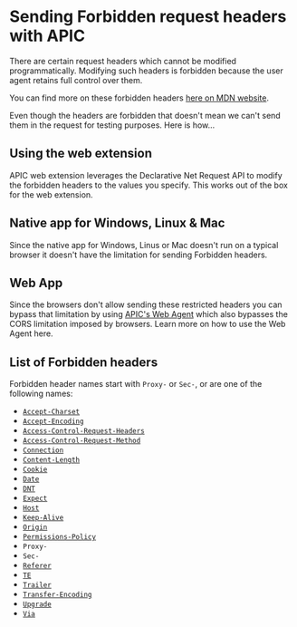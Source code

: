 # Sending Forbidden request headers with APIC

There are certain request headers which cannot be modified programmatically. Modifying such headers is forbidden because the user agent retains full control over them.

You can find more on these forbidden headers [here on MDN website](https://developer.mozilla.org/en-US/docs/Glossary/Forbidden\_header\_name).&#x20;



Even though the headers are forbidden that doesn't mean we can't send them in the request for testing purposes. Here is how...

## Using the web extension

APIC web extension leverages the Declarative Net Request API to modify the forbidden headers to the values you specify. This works out of the box for the web extension.

## Native app for Windows, Linux & Mac

Since  the native app for Windows, Linus or Mac doesn't run on a typical browser it doesn't have the limitation for sending Forbidden headers.

## Web App

Since the browsers don't allow sending these restricted headers you can bypass that limitation by using [APIC's Web Agent](../apic-web-agent-apic-cli.md) which also bypasses the CORS limitation imposed by browsers. Learn more on how to use the Web Agent here.



## &#x20;List of Forbidden headers

Forbidden header names start with `Proxy-` or `Sec-`, or are one of the following names:

* [`Accept-Charset`](https://developer.mozilla.org/en-US/docs/Web/HTTP/Headers/Accept-Charset)
* [`Accept-Encoding`](https://developer.mozilla.org/en-US/docs/Web/HTTP/Headers/Accept-Encoding)
* [`Access-Control-Request-Headers`](https://developer.mozilla.org/en-US/docs/Web/HTTP/Headers/Access-Control-Request-Headers)
* [`Access-Control-Request-Method`](https://developer.mozilla.org/en-US/docs/Web/HTTP/Headers/Access-Control-Request-Method)
* [`Connection`](https://developer.mozilla.org/en-US/docs/Web/HTTP/Headers/Connection)
* [`Content-Length`](https://developer.mozilla.org/en-US/docs/Web/HTTP/Headers/Content-Length)
* [`Cookie`](https://developer.mozilla.org/en-US/docs/Web/HTTP/Headers/Cookie)
* [`Date`](https://developer.mozilla.org/en-US/docs/Web/HTTP/Headers/Date)
* [`DNT`](https://developer.mozilla.org/en-US/docs/Web/HTTP/Headers/DNT)
* [`Expect`](https://developer.mozilla.org/en-US/docs/Web/HTTP/Headers/Expect)
* [`Host`](https://developer.mozilla.org/en-US/docs/Web/HTTP/Headers/Host)
* [`Keep-Alive`](https://developer.mozilla.org/en-US/docs/Web/HTTP/Headers/Keep-Alive)
* [`Origin`](https://developer.mozilla.org/en-US/docs/Web/HTTP/Headers/Origin)
* [`Permissions-Policy`](https://developer.mozilla.org/en-US/docs/Web/HTTP/Headers/Permissions-Policy)
* `Proxy-`
* `Sec-`
* [`Referer`](https://developer.mozilla.org/en-US/docs/Web/HTTP/Headers/Referer)
* [`TE`](https://developer.mozilla.org/en-US/docs/Web/HTTP/Headers/TE)
* [`Trailer`](https://developer.mozilla.org/en-US/docs/Web/HTTP/Headers/Trailer)
* [`Transfer-Encoding`](https://developer.mozilla.org/en-US/docs/Web/HTTP/Headers/Transfer-Encoding)
* [`Upgrade`](https://developer.mozilla.org/en-US/docs/Web/HTTP/Headers/Upgrade)
* [`Via`](https://developer.mozilla.org/en-US/docs/Web/HTTP/Headers/Via)
